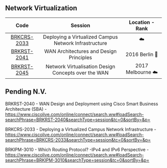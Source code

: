 

## Network Virtualization

| Code | Session | Location - Rank | 
| :-: | :-: | :-: |
| [BRKCRS-2033][cod-2033] | Deploying a Virtualized Campus Network Infrastructure | :cloud: |
| [BRKRST-2041][cod-2041] | WAN Architectures and Design Principles | 2016 Berlin :orange:  | 
| [BRKRST-2045][cod-2045] | Network Virtualisation Design Concepts over the WAN  | 2017 Melbourne :cloud: | 




[cod-2033]:https://www.ciscolive.com/online/connect/search.ww?searchPhrase=BRKRST-2033
[ses-2045-17-mel]:https://www.ciscolive.com/online/connect/sessionDetail.ww?SESSION_ID=94657&backBtn=true








[cod-2041]:https://www.ciscolive.com/online/connect/search.ww?searchPhrase=BRKRST-2041
[ses-2041-mel-2016]:https://www.ciscolive.com/online/connect/sessionDetail.ww?SESSION_ID=89930&backBtn=true
[ppt-2041-mel-2016]:http://d2zmdbbm9feqrf.cloudfront.net/2016/anz/pdf/BRKRST-2041.pdf
[vid-2041-mel-2016]:http://d2zmdbbm9feqrf.cloudfront.net/2016/anz/BRKRST-2041.mp4

[ses-2041-ber-2016]:https://www.ciscolive.com/online/connect/sessionDetail.ww?SESSION_ID=89226&backBtn=true
[ppt-2041-ber-2016]:http://d2zmdbbm9feqrf.cloudfront.net/2016/eur/pdf/BRKRST-2041.pdf
[vid-2041-ber-2016]:http://d2zmdbbm9feqrf.cloudfront.net/2016/eur/BRKRST-2041.mp4




[cod-2045]:https://www.ciscolive.com/online/connect/search.ww?searchPhrase=BRKRST-2045
[ses-2045-17-mel]:https://www.ciscolive.com/online/connect/sessionDetail.ww?SESSION_ID=94657&backBtn=true





## Pending N.V.


BRKRST-2040 - WAN Design and Deployment using Cisco Smart Business Architecture (SBA) - https://www.ciscolive.com/online/connect/search.ww#loadSearch-searchPhrase=BRKRST-2040&searchType=session&tc=0&sortBy=&p=

BRKCRS-2033 - Deploying a Virtualized Campus Network Infrastructure - https://www.ciscolive.com/online/connect/search.ww#loadSearch-searchPhrase=BRKCRS-2033&searchType=session&tc=0&sortBy=&p=

BRKIPM-3010 - Which Routing Protocol? -IPv4 and IPv6 Perspective - https://www.ciscolive.com/online/connect/search.ww#loadSearch-searchPhrase=BRKIPM-3010&searchType=session&tc=0&sortBy=&p=



